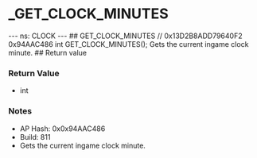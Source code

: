 # _GET_CLOCK_MINUTES

--- ns: CLOCK --- ## GET_CLOCK_MINUTES  // 0x13D2B8ADD79640F2 0x94AAC486 int GET_CLOCK_MINUTES();  Gets the current ingame clock minute.  ## Return value

### Return Value
* int

### Notes
* AP Hash: 0x0x94AAC486
* Build: 811
* Gets the current ingame clock minute.

